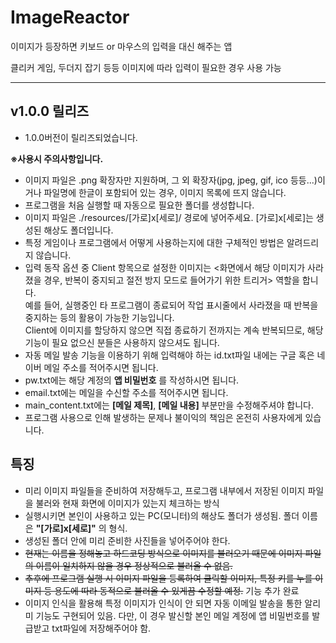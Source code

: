 # ImageReactor
이미지가 등장하면 키보드 or 마우스의 입력을 대신 해주는 앱

클리커 게임, 두더지 잡기 등등 이미지에 따라 입력이 필요한 경우 사용 가능


---------------------------

## v1.0.0 릴리즈
- 1.0.0버전이 릴리즈되었습니다.
  


**※사용시 주의사항입니다.**
- 이미지 파일은 .png 확장자만 지원하며, 그 외 확장자(jpg, jpeg, gif, ico 등등...)이거나 파일명에 한글이 포함되어 있는 경우, 이미지 목록에 뜨지 않습니다.  
- 프로그램을 처음 실행할 때 자동으로 필요한 폴더를 생성합니다.  
- 이미지 파일은 ./resources/[가로]x[세로]/ 경로에 넣어주세요. [가로]x[세로]는 생성된 해상도 폴더입니다.  
- 특정 게임이나 프로그램에서 어떻게 사용하는지에 대한 구체적인 방법은 알려드리지 않습니다.  
- 입력 동작 옵션 중 Client 항목으로 설정한 이미지는 <화면에서 해당 이미지가 사라졌을 경우, 반복이 중지되고 절전 방지 모드로 들어가기 위한 트리거> 역할을 합니다.    
  예를 들어, 실행중인 타 프로그램이 종료되어 작업 표시줄에서 사라졌을 때 반복을 중지하는 등의 활용이 가능한 기능입니다.  
  Client에 이미지를 할당하지 않으면 직접 종료하기 전까지는 계속 반복되므로, 해당 기능이 필요 없으신 분들은 사용하지 않으셔도 됩니다.
- 자동 메일 발송 기능을 이용하기 위해 입력해야 하는 id.txt파일 내에는 구글 혹은 네이버 메일 주소를 적어주시면 됩니다.  
- pw.txt에는 해당 계정의 **앱 비밀번호** 를 작성하시면 됩니다.  
- email.txt에는 메일을 수신할 주소를 적어주시면 됩니다.  
- main_content.txt에는 **[메일 제목]**, **[메일 내용]** 부분만을 수정해주셔야 합니다.  
- 프로그램 사용으로 인해 발생하는 문제나 불이익의 책임은 온전히 사용자에게 있습니다.  


## 특징
- 미리 이미지 파일들을 준비하여 저장해두고, 프로그램 내부에서 저장된 이미지 파일을 불러와 현재 화면에 이미지가 있는지 체크하는 방식
- 실행시키면 본인이 사용하고 있는 PC(모니터)의 해상도 폴더가 생성됨. 폴더 이름은 **"[가로]x[세로]"** 의 형식.
- 생성된 폴더 안에 미리 준비한 사진들을 넣어주어야 한다.
- ~~현재는 이름을 정해놓고 하드코딩 방식으로 이미지를 불러오기 때문에 이미지 파일의 이름이 일치하지 않을 경우 정상적으로 불러올 수 없음.~~
- ~~추후에 프로그램 실행 시 이미지 파일을 등록하여 클릭할 이미지, 특정 키를 누를 이미지 등 용도에 따라 동적으로 불러올 수 있게끔 수정할 예정.~~ 기능 추가 완료
- 이미지 인식을 활용해 특정 이미지가 인식이 안 되면 자동 이메일 발송을 통한 알리미 기능도 구현되어 있음. 다만, 이 경우 발신할 본인 메일 계정에 앱 비밀번호를 발급받고 txt파일에 저장해주어야 함.
